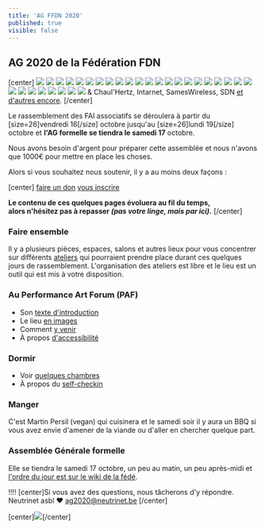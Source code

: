 ```yaml
---
title: 'AG FFDN 2020'
published: true
visible: false
---
```


## AG 2020 de la Fédération FDN

[center]
 ![](logo_ffdn.png?resize=100) ![](logo_ail_network.png?resize=100) ![](logo_aquilenet.png?resize=100) ![](logo_arn.png?resize=100) ![](logo_auvernet.png?resize=100) ![](logo_baionet.png?resize=100) ![](logo_cafai.png?resize=100) ![](logo_faibreizh.png?resize=100) ![](logo_faimaison.png?resize=100) ![](logo_fdn.png?resize=100) ![](logo_franciliens.png?resize=100) ![](logo_grifon.png?resize=100) ![](logo_igwan.png?resize=100) ![](logo_ilico.png?resize=100) ![](logo_illyse.png?resize=100) ![](logo_iloth.png?resize=100) ![](logo_LDN.png?resize=100) ![](logo_midways.png?resize=100) ![](logo_mycelium.png?resize=100) ![](logo_netopi.png?resize=100) ![](logo_neutrinet.png?resize=100) ![](logo_pclight.png?resize=100) ![](logo_rezine.png?resize=100) ![](logo_rhizome.png?resize=100) ![](logo_scani.png?resize=100) ![](logo_stolon.png?resize=100) ![](logo_swissneutral.png?resize=100) ![](logo_tdn.png?resize=100) ![](logo_teleragno.png?resize=100) ![](logo_tetaneutral.png?resize=100) & Chaul'Hertz, Intarnet, SamesWireless, SDN [et d'autres encore](https://www.ffdn.org/fr/membres).
[/center]

Le rassemblement des FAI associatifs se déroulera à partir du [size=26]vendredi 16[/size] octobre jusqu'au [size=26]lundi 19[/size] octobre et **l'AG formelle se tiendra le samedi 17** octobre.

Nous avons besoin d'argent pour préparer cette assemblée et nous n'avons que 1000€ pour mettre en place les choses.

Alors si vous souhaitez nous soutenir, il y a au moins deux façons :

[center]
[faire un don](don?classes=btn,btn-primary,btn-lg)
[vous inscrire](inscription?classes=btn,btn-error,btn-lg) 

**Le contenu de ces quelques pages évoluera au fil du temps, </br>alors n'hésitez pas à repasser *(pas votre linge, mais par ici)*.**
[/center]

### Faire ensemble

Il y a plusieurs pièces, espaces, salons et autres lieux pour vous concentrer sur différents [ateliers](ateliers) qui pourraient prendre place durant ces quelques jours de rassemblement. L'organisation des ateliers est libre et le lieu est un outil qui est mis à votre disposition.

### Au Performance Art Forum (PAF)

* Son [texte d'introduction](paf/introduction)
* Le lieu [en images](paf/lieu) 
* Comment [y venir](paf/venir)
* À propos [d'accessibilité](paf/accessibilite)

### Dormir

* Voir [quelques chambres](paf/lieu/chambres)
* À propos du [self-checkin](paf/self-checkin)

### Manger

C'est Martin Persil (vegan) qui cuisinera et le samedi soir il y aura un BBQ si vous avez envie d'amener de la viande ou d'aller en chercher quelque part.

### Assemblée Générale formelle

Elle se tiendra le samedi 17 octobre, un peu au matin, un peu après-midi et <a href="https://www.ffdn.org/wiki/doku.php?id=evenements:ag2020:ag_formelle">l'ordre du jour est sur le wiki de la fédé</a>.


!!!! [center]Si vous avez des questions, nous tâcherons d'y répondre.</br>Neutrinet asbl ♥ <a href="mailto:ag2020@neutrinet.be?subject=[AGFFDN2020] Accueil&body=Étant passé par la page d'accueil de l'AG, j'ai l'une ou l'autre question remarque ou commentaire.%0D%0A%0D%0A%0D%0A">ag2020@neutrinet.be</a> [/center]

[center]![](space_ship.png)[/center]
